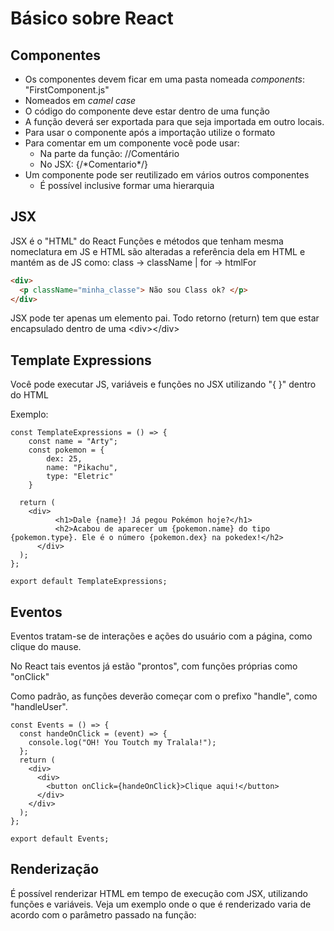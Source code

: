 # Básico sobre React

## Componentes
* Os componentes devem ficar em uma pasta nomeada *components*: "FirstComponent.js"
* Nomeados em *camel case* 
* O código do componente deve estar dentro de uma função
* A função deverá ser exportada para que seja importada em outro locais.
* Para usar o componente após a importação utilize o formato <ComponentName>
* Para comentar em um componente você pode usar:
  * Na parte da função: //Comentário
  * No JSX: {/\*Comentario*/}
* Um componente pode ser reutilizado em vários outros componentes
  * É possível inclusive formar uma hierarquia

## JSX
JSX é o "HTML" do React
Funções e métodos que tenham mesma nomeclatura em JS e HTML são alteradas a referência dela em HTML e mantém as de JS como: class -> className | for -> htmlFor

  ```html
  <div>
    <p className="minha_classe"> Não sou Class ok? </p>
  </div>
  ```

JSX pode ter apenas um elemento pai. Todo retorno (return) tem que estar encapsulado dentro de uma \<div>\</div> 

## Template Expressions
Você pode executar JS, variáveis e funções no JSX utilizando "{  }" dentro do HTML

Exemplo:
```JSX
const TemplateExpressions = () => {
    const name = "Arty";
    const pokemon = {
        dex: 25,
        name: "Pikachu",
        type: "Eletric"
    }

  return (
    <div>
          <h1>Dale {name}! Já pegou Pokémon hoje?</h1>
          <h2>Acabou de aparecer um {pokemon.name} do tipo {pokemon.type}. Ele é o número {pokemon.dex} na pokedex!</h2>  
      </div>
  );
};

export default TemplateExpressions;
```

## Eventos
Eventos tratam-se de interações e ações do usuário com a página, como clique do mause.

No React tais eventos já estão "prontos", com funções próprias como "onClick"

Como padrão, as funções deverão começar com o prefixo "handle", como "handleUser".

```JSX
const Events = () => {
  const handeOnClick = (event) => {
    console.log("OH! You Toutch my Tralala!");
  };
  return (
    <div>
      <div>
        <button onClick={handeOnClick}>Clique aqui!</button>
      </div>
    </div>
  );
};

export default Events;
```

## Renderização
É possível renderizar HTML em tempo de execução com JSX, utilizando funções e variáveis. Veja um exemplo onde o que é renderizado varia de acordo com o parâmetro passado na função:

